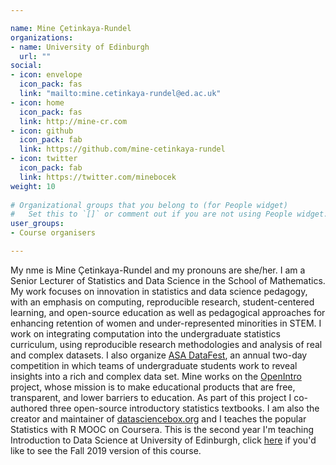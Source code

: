 ```yaml
---

name: Mine Çetinkaya-Rundel
organizations:
- name: University of Edinburgh 
  url: ""
social:
- icon: envelope
  icon_pack: fas
  link: "mailto:mine.cetinkaya-rundel@ed.ac.uk"
- icon: home
  icon_pack: fas
  link: http://mine-cr.com
- icon: github
  icon_pack: fab
  link: https://github.com/mine-cetinkaya-rundel
- icon: twitter
  icon_pack: fab
  link: https://twitter.com/minebocek
weight: 10
  
# Organizational groups that you belong to (for People widget)
#   Set this to `[]` or comment out if you are not using People widget.  
user_groups:
- Course organisers

---
```


My nme is Mine Çetinkaya-Rundel and my pronouns are she/her. I am a Senior Lecturer of Statistics and Data Science in the School of Mathematics. My work focuses on innovation in statistics and data science pedagogy, with an emphasis on computing, reproducible research, student-centered learning, and open-source education as well as pedagogical approaches for enhancing retention of women and under-represented minorities in STEM. I work on integrating computation into the undergraduate statistics curriculum, using reproducible research methodologies and analysis of real and complex datasets. I also organize [ASA DataFest](http://bit.ly/df-edi), an annual two-day competition in which teams of undergraduate students work to reveal insights into a rich and complex data set. Mine works on the [OpenIntro](https://www.openintro.org/) project, whose mission is to make educational products that are free, transparent, and lower barriers to education. As part of this project I co-authored three open-source introductory statistics textbooks. I am also the creator and maintainer of [datasciencebox.org](https://datasciencebox.org/) and I teaches the popular Statistics with R MOOC on Coursera. This is the second year I'm teaching Introduction to Data Science at University of Edinburgh, click [here](https://introds-2019.netlify.app/) if you'd like to see the Fall 2019 version of this course.
